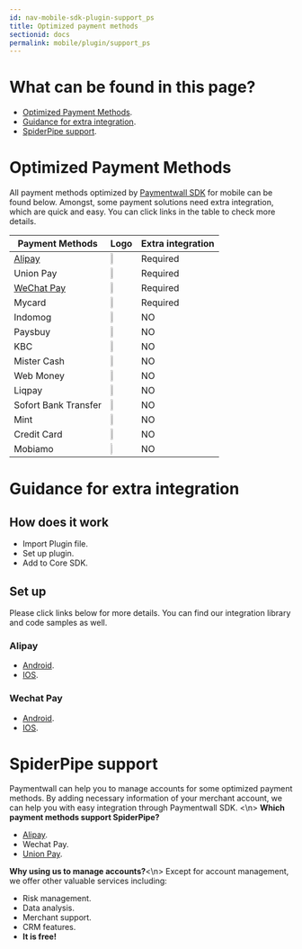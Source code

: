 ```yaml
---
id: nav-mobile-sdk-plugin-support_ps
title: Optimized payment methods
sectionid: docs
permalink: mobile/plugin/support_ps
---
```

# What can be found in this page?
* [Optimized Payment Methods](#optimized-payment-methods).
* [Guidance for extra integration](#guidance-for-extra-integration).
* [SpiderPipe support](#spiderpipe-support).

# Optimized Payment Methods

All payment methods optimized by [Paymentwall SDK](/mobile-sdk) for mobile can be found below. Amongst, some payment solutions need extra integration, which are quick and easy. You can click links in the table to check more details.

|Payment Methods|Logo|Extra integration|
| --- | --- |---|
|[Alipay](#alipay)|<img src="https://api.paymentwall.com/images/developers/pm_alipay.gif?6 " style="width: 12%">|Required|
|Union Pay|<img src="https://api.paymentwall.com/images/developers/pm_unionpay.gif?6" style="width: 10%">|Required|
|[WeChat Pay](#wechat-pay)|<img src="https://api.paymentwall.com/images/developers/pm_wechatpayments.gif?6" style="width: 18%">|Required|
|Mycard|<img src="https://api.paymentwall.com//images/developers/pm_mycardwallet.gif?6" style="width: 18%">|Required|
|Indomog |<img src="https://api.paymentwall.com/images/developers/pm_indomog.gif?6" style="width: 12%">|NO|
|Paysbuy |<img src="https://api.paymentwall.com/images/developers/pm_paysbuy.gif?6 " style="width: 12%">|NO|
|KBC |<img src="https://api.paymentwall.com/images/developers/pm_kbc.gif?6 " style="width: 12%">|NO|
|Mister Cash |<img src=" https://api.paymentwall.com/images/developers/pm_bancontact.gif?6" style="width: 12%">|NO|
|Web Money |<img src="https://api.paymentwall.com/images/developers/pm_webmoney.gif?6 " style="width: 12%">|NO|
|Liqpay | <img src="https://api.paymentwall.com/images/developers/pm_liqpay.gif?6 " style="width: 12%">|NO|
|Sofort Bank Transfer | <img src="https://api.paymentwall.com/images/developers/pm_sofortbanktransfer.gif?6 " style="width: 12%">|NO|
|Mint | <img src=" https://api.paymentwall.com/images/developers/pm_epinpaymentsystem.gif?6" style="width: 12%">|NO|
|Credit Card |<img src="https://api.paymentwall.com/images/developers/pm_allthegate.gif?6 " style="width: 12%">|NO|
|Mobiamo |<img src="https://api.paymentwall.com/images/developers/pm_mobilegateway.gif?6 " style="width: 8%;">|NO|


# Guidance for extra integration

## How does it work
* Import Plugin file.
* Set up plugin.
* Add to Core SDK.

## Set up
Please click links below for more details.
You can find our integration library and code samples as well.

### Alipay
* [Android](https://github.com/paymentwall/paymentwall-android-sdk/tree/master/Plugin/Alipay).
* [IOS](https://github.com/paymentwall/paymentwall-ios-sdk/tree/master/Plugins/PWAlipayPlugin).

### Wechat Pay
* [Android](https://github.com/paymentwall/paymentwall-android-sdk/tree/master/Plugin/Wechatpay).
* [IOS](https://github.com/paymentwall/paymentwall-ios-sdk/tree/master/Plugins/PWWechatpayPlugin).


# SpiderPipe support
Paymentwall can help you to manage accounts for some optimized payment methods. By adding necessary information of your merchant account, we can help you with easy integration through Paymentwall SDK. <\n>
**Which payment methods support SpiderPipe?**
* [Alipay](/spiderpipe/alipay).
* Wechat Pay.
* [Union Pay](/spiderpipe/unionpay).

**Why using us to manage accounts?**<\n>
Except for account management, we offer other valuable services including:
* Risk management.
* Data analysis.
* Merchant support.
* CRM features.
* **It is free!**

